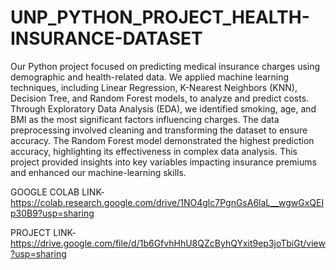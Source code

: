 # UNP_PYTHON_PROJECT_HEALTH-INSURANCE-DATASET
Our Python project focused on predicting medical insurance charges using demographic and health-related data. We applied machine learning techniques, including Linear Regression, K-Nearest Neighbors (KNN), Decision Tree, and Random Forest models, to analyze and predict costs. Through Exploratory Data Analysis (EDA), we identified smoking, age, and BMI as the most significant factors influencing charges. The data preprocessing involved cleaning and transforming the dataset to ensure accuracy. The Random Forest model demonstrated the highest prediction accuracy, highlighting its effectiveness in complex data analysis. This project provided insights into key variables impacting insurance premiums and enhanced our machine-learning skills.

GOOGLE COLAB LINK- https://colab.research.google.com/drive/1NO4glc7PgnGsA6laL__wgwGxQEIp30B9?usp=sharing

PROJECT LINK- https://drive.google.com/file/d/1b6GfvhHhU8QZcByhQYxit9ep3joTbiGt/view?usp=sharing
